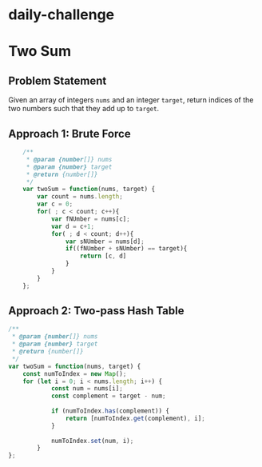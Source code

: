 # daily-challenge
# Two Sum

## Problem Statement
Given an array of integers `nums` and an integer `target`, return indices of the two numbers such that they add up to `target`.


## Approach 1: Brute Force
```javascript
	/**
	 * @param {number[]} nums
	 * @param {number} target
	 * @return {number[]}
	 */
	var twoSum = function(nums, target) {
		var count = nums.length;
		var c = 0;
		for( ; c < count; c++){
			var fNUmber = nums[c];
			var d = c+1;
			for( ; d < count; d++){
				var sNUmber = nums[d]; 
				if((fNUmber + sNUmber) == target){
					return [c, d]
				}
			}
		}
	};
```
## Approach 2: Two-pass Hash Table
```javascript
/**
 * @param {number[]} nums
 * @param {number} target
 * @return {number[]}
 */
var twoSum = function(nums, target) {
    const numToIndex = new Map();
    for (let i = 0; i < nums.length; i++) {
            const num = nums[i];
            const complement = target - num;
            
            if (numToIndex.has(complement)) {
                return [numToIndex.get(complement), i];
            }
            
            numToIndex.set(num, i);
        } 
};
```